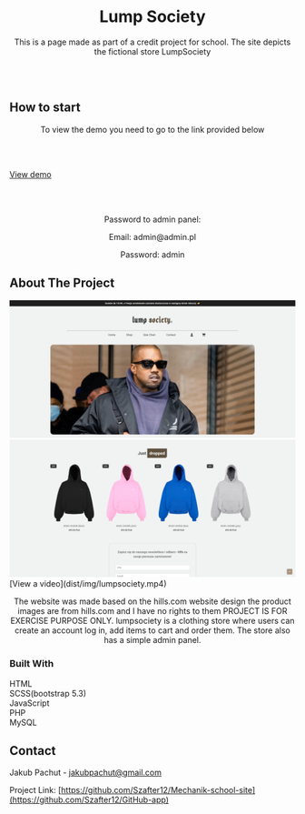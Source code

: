 <div align="center">
<h1 align="center">Lump Society</h1>

<p align="center">
 This is a page made as part of a credit project for school. The site depicts the fictional store LumpSociety 
</p>
</div>

<br><br>

## How to start  
<p align="center">To view the demo you need to go to the link provided below</p>
<br><br>

<a href='http://lumpsociety.infinityfreeapp.com/'>View demo</a>

<br><br>

<p align="center">Password to admin panel:</p>
<p align="center">Email: admin@admin.pl</p>
<p align="center">Password: admin</p>

## About The Project

<img src='dist/img/example2.png'>
<img src='dist/img/example1.png'>
[View a video](dist/img/lumpsociety.mp4)

<p align="center">
The website was made based on the hills.com website design the product images are from hills.com and I have no rights to them PROJECT IS FOR EXERCISE PURPOSE ONLY. 
lumpsociety is a clothing store where users can create an account log in, add items to cart and order them. The store also has a simple admin panel. 
</p>



### Built With

HTML
<br>
SCSS(bootstrap 5.3)
<br>
JavaScript
<br>
PHP
<br>
MySQL

## Contact

Jakub Pachut - jakubpachut@gmail.com

Project Link: [https://github.com/Szafter12/Mechanik-school-site](https://github.com/Szafter12/GitHub-app)
